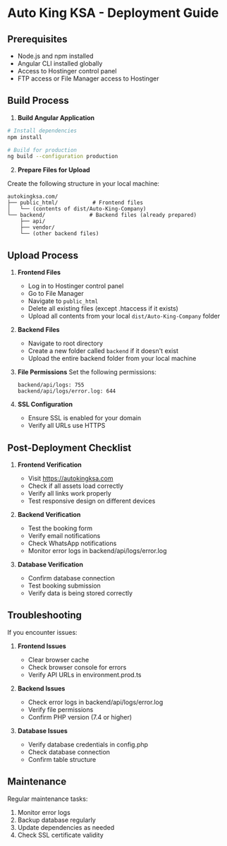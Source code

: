 # Auto King KSA - Deployment Guide

## Prerequisites
- Node.js and npm installed
- Angular CLI installed globally
- Access to Hostinger control panel
- FTP access or File Manager access to Hostinger

## Build Process

1. **Build Angular Application**
```bash
# Install dependencies
npm install

# Build for production
ng build --configuration production
```

2. **Prepare Files for Upload**

Create the following structure in your local machine:
```
autokingksa.com/
├── public_html/           # Frontend files
│   └── (contents of dist/Auto-King-Company)
└── backend/              # Backend files (already prepared)
    ├── api/
    ├── vendor/
    └── (other backend files)
```

## Upload Process

1. **Frontend Files**
   - Log in to Hostinger control panel
   - Go to File Manager
   - Navigate to `public_html`
   - Delete all existing files (except .htaccess if it exists)
   - Upload all contents from your local `dist/Auto-King-Company` folder

2. **Backend Files**
   - Navigate to root directory
   - Create a new folder called `backend` if it doesn't exist
   - Upload the entire backend folder from your local machine

3. **File Permissions**
   Set the following permissions:
   ```
   backend/api/logs: 755
   backend/api/logs/error.log: 644
   ```

4. **SSL Configuration**
   - Ensure SSL is enabled for your domain
   - Verify all URLs use HTTPS

## Post-Deployment Checklist

1. **Frontend Verification**
   - Visit https://autokingksa.com
   - Check if all assets load correctly
   - Verify all links work properly
   - Test responsive design on different devices

2. **Backend Verification**
   - Test the booking form
   - Verify email notifications
   - Check WhatsApp notifications
   - Monitor error logs in backend/api/logs/error.log

3. **Database Verification**
   - Confirm database connection
   - Test booking submission
   - Verify data is being stored correctly

## Troubleshooting

If you encounter issues:

1. **Frontend Issues**
   - Clear browser cache
   - Check browser console for errors
   - Verify API URLs in environment.prod.ts

2. **Backend Issues**
   - Check error logs in backend/api/logs/error.log
   - Verify file permissions
   - Confirm PHP version (7.4 or higher)

3. **Database Issues**
   - Verify database credentials in config.php
   - Check database connection
   - Confirm table structure

## Maintenance

Regular maintenance tasks:
1. Monitor error logs
2. Backup database regularly
3. Update dependencies as needed
4. Check SSL certificate validity 